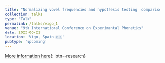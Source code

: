 ```yaml
---
title: "Normalizing vowel frequencies and hypothesis testing: comparison and evaluation of 17 normalization techniques in terms of statistical power"
collection: talks
type: "Talk"
permalink: /talks/vigo_1
venue: "9th International Conference on Experimental Phonetics"
date: 2023-06-21
location: 'Vigo, Spain 🇪🇸'
pubtype: 'upcoming'
---
```


[More information here](https://cife2023.webs.uvigo.es){: .btn--research}
